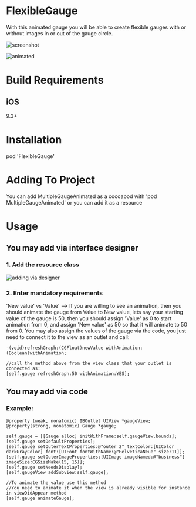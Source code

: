 # FlexibleGauge

With this animated gauge you will be able to create flexible gauges with or without images in or out of the gauge circle.


![screenshot](https://s8.postimg.org/6tf1nalb9/Simulator_Screen_Shot_-_i_Phone_8_Plus_-_2017-11-23_at_12.02.10.png)

![animated](https://s8.postimg.org/yowsqjqbp/ezgif.com-video-to-gif.gif)


# Build Requirements

## iOS

9.3+

# Installation

pod 'FlexibleGauge'

# Adding To Project

You can add MultipleGaugeAnimated as a cocoapod with 'pod MultipleGaugeAnimated' or you can add it as a resource

# Usage

##  You may add via interface designer

### 1. Add the resource class

![adding via designer](https://s8.postimg.org/yjjup8rcl/ezgif.com-crop.gif)

### 2. Enter mandatory requirements

'New value' vs 'Value' --> If you are willing to see an animation, then you should animate the gauge from Value to New value, lets say  your starting value of the gauge is 50, then you should assign 'Value' as 0 to start animation from 0, and assign 'New value' as 50 so that it will animate to 50 from 0.
You may also assign the values of the gauge via the code, you just need to connect it to the view as an outlet and call:

    -(void)refreshGraph:(CGFloat)newValue withAnimation:(Boolean)withAnimation;

    //call the method above from the view class that your outlet is connected as:
    [self.gauge refreshGraph:50 withAnimation:YES];

## You may add via code

### Example:

    @property (weak, nonatomic) IBOutlet UIView *gaugeView;
    @property(strong, nonatomic) Gauge *gauge;

    self.gauge = [[Gauge alloc] initWithFrame:self.gaugeView.bounds];
    [self.gauge setDefaultProperties];
    [self.gauge setOuterTextProperties:@"outer 2" textColor:[UIColor darkGrayColor] font:[UIFont fontWithName:@"HelveticaNeue" size:11]];
    [self.gauge setOuterImageProperties:[UIImage imageNamed:@"business"] imageSize:CGSizeMake(15, 15)];
    [self.gauge setNeedsDisplay];
    [self.gaugeView addSubview:self.gauge];

    //To animate the value use this method
    //You need to animate it when the view is already visible for instance in viewDidAppear method
    [self.gauge animateGauge];



